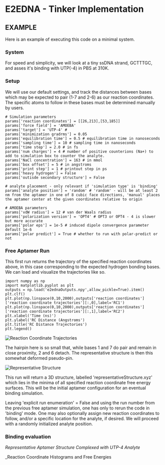 # E2EDNA - Tinker Implementation 

## EXAMPLE
Here is an example of executing this code on a minimal system.
### System
For speed and simplicity, we will look at a tiny ssDNA strand, GCTTTGC, and asses it's binding with UTP(-4) in PBS at 310K.

### Setup
We will use our default settings, and track the distances between bases which may be expected to pair (1-7 and 2-6) as our reaction coordinates. 
The specific atoms to follow in these bases must be determined manually by users.
```
# Simulation parameters
params['reaction coordinates'] = [[26,213],[53,185]]
params['force field'] = 'AMOEBA'
params['target'] = 'UTP-4' # 
params['minimization gradrms'] = 0.05
params['equilibration time'] = 0.5 # equilibration time in nanoseconds
params['sampling time'] = 10 # sampling time in nanoseconds
params['time step'] = 2.0 # in fs
params['num charges'] = 4 # number of positive counterions (Na+) to add to simulation box to counter the analyte.
params['NaCl concentration'] = 163 # in mmol
params['box offset'] = 5 # in angstroms 
params['print step'] = 1 # printout step in ps 
params['heavy hydrogen'] = False 
params['outisde secondary structure'] = False 

# analyte placement - only relevant if 'simulation type' is 'binding'
params['analyte position'] = 'random' # 'random' - will be at least 2 nm from the aptamer in one of 8 cubic face directions, 'manual' places the aptamer center at the given coordinates relative to origin

# AMOEBA parameters
params['vdW radius'] = 12 # van der Waals radius
params['polarization version'] = 'OPT4' # OPT3 or OPT4 - 4 is slower but more accurate
params['polar eps'] = 1e-5 # induced dipole convergence parameter default 1e-6
params['polar predict'] = True # whether to run with polar-predict or not
```

### Free Aptamer Run

This first run returns the trajectory of the specified reaction coordinates above, in this case corresponding to the expected hydrogen bonding bases. 
We can load and visualize the trajectories like so.

```
import numpy as np
import matplotlib.pyplot as plt
outputs = np.load('e2ednaOutputs.npy',allow_pickle=True).item()
plt.clf()
plt.plot(np.linspace(0,10,2000),outputs['reaction coordinates']['reaction coordinate trajectories'][:,0],label='RC1')
plt.plot(np.linspace(0,10,2000),outputs['reaction coordinates']['reaction coordinate trajectories'][:,1],label='RC2')
plt.xlabel('Time (ns)')
plt.ylabel('RC Distance (Angstroms')
plt.title('RC Distance Trajectories')
plt.legend()
```


![Reaction Coordinate Trajectories](https://i.imgur.com/CcxtDSx.png)

The hairpin here is so small that, while bases 1 and 7 do pair and remain in close proximity, 2 and 6 detach. 
The representative structure is then this somewhat deformed pseudo-pin. 

![Representative Structure](https://i.imgur.com/0t2CLgX.png)

This run will return a 3D structure, labelled 'representativeStructure.xyz' which lies in the minima of all specified reaction coordinate free energy surfaces.
This will be the initial aptamer configuration for an eventual binding simulation.

Leaving 'explicit run enumeration' = False and using the run number from the previous free aptamer simulation, one has only to rerun the code in 'binding' mode. 
One may also optionally assign new reaction coordinates to follow, and/or a specific location for the analyte, if desired. 
We will proceed with a randomly initialized analyte position.

### Binding evaluation

_Representative Aptamer Structure Complexed with UTP-4 Analyte_

_Reaction Coordinate Histograms and Free Energies